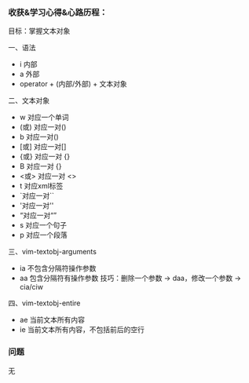 ### 收获&学习心得&心路历程：

目标：掌握文本对象

一、语法

- i 内部
- a 外部
- operator + (内部/外部) + 文本对象

二、文本对象

- w 对应一个单词
- (或) 对应一对()
- b 对应一对()
- [或] 对应一对[]
- {或} 对应一对 {}
- B 对应一对 {}
- <或> 对应一对 <>
- t 对应xml标签
- `对应一对``
- '对应一对''
- “对应一对“”
- s 对应一个句子
- p 对应一个段落

三、vim-textobj-arguments

- ia 不包含分隔符操作参数
- aa 包含分隔符有操作参数
技巧：删除一个参数 -> daa，修改一个参数 -> cia/ciw

四、vim-textobj-entire

- ae 当前文本所有内容
- ie 当前文本所有内容，不包括前后的空行

### 问题

无